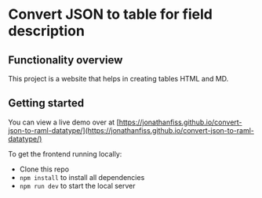 # Convert JSON to table for field description
## Functionality overview

This project is a website that helps in creating tables HTML and MD.

## Getting started

You can view a live demo over at [https://jonathanfiss.github.io/convert-json-to-raml-datatype/](https://jonathanfiss.github.io/convert-json-to-raml-datatype/)

To get the frontend running locally:

- Clone this repo
- `npm install` to install all dependencies
- `npm run dev` to start the local server